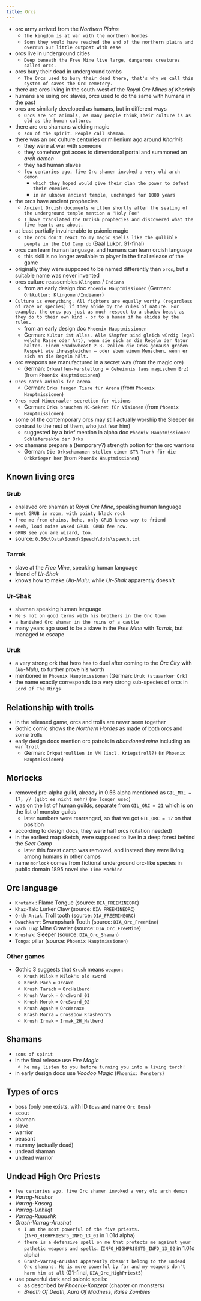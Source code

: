 ```yaml
---
title: Orcs
---
```


- orc army arrived from the _Northern Plains_
  - `the kingdom is at war with the northern hordes`
  - `Soon they would have reached the end of the northern plains and overrun our little outpost with ease`
- orcs live in underground cities
  - `Deep beneath the Free Mine live large, dangerous creatures called orcs.`
- orcs bury their dead in underground tombs
  - `The Orcs used to bury their dead there, that's why we call this system of caves the Orc cemetery.`
- there are orcs living in the south-west of the _Royal Ore Mines of Khorinis_
- humans are using orc slaves, orcs used to do the same with humans in the past
- orcs are similarly developed as humans, but in different ways
  - `Orcs are not animals, as many people think`, `Their culture is as old as the human culture.`
- there are orc shamans wielding magic
  - `son of the spirit. People call shaman.`
- there was an orc culture centuries or millenium ago around _Khorinis_
  - they were at war with someone
  - they somehow got acces to dimensional portal and summoned an _arch demon_
  - they had human slaves
  - `few centuries ago, five Orc shamen invoked a very old arch demon`
    - `which they hoped would give their clan the power to defeat their enemies.`
    - `in an uknown ancient temple, unchanged for 1000 years`
- the orcs have ancient prophecies
  - `Ancient Orcish documents written shortly after the sealing of the underground temple mention a 'Holy Foe'`
  - `I have translated the Orcish prophecies and discovered what the five hearts are about.`
- at least partially invulnerable to psionic magic
  - `the orcs don't react to my magic spells like the gullible people in the Old Camp do` (Baal Lukor, G1-final)
- orcs can learn human language, and humans can learn orcish language
  - this skill is no longer available to player in the final release of the game
- originally they were supposed to be named differently than `orcs`, but a suitable name was never invented
- orcs culture reassembles `Klingons` / `Indians`
  - from an early design doc `Phoenix Hauptmissionen` (German: `Orkkultur: Klingonen/Indianer`)
- `Culture is everything. All fighters are equally worthy (regardless of race or species) if they abide by the rules of nature. For example, the orcs pay just as much respect to a shadow beast as they do to their own kind - or to a human if he abides by the rules.`
  - from an early design doc `Phoenix Hauptmissionen`
  - German: `Kultur ist alles. Alle Kämpfer sind gleich würdig (egal welche Rasse oder Art), wenn sie sich an die Regeln der Natur halten. Einem Shadowbeast z.B. zollen die Orks genauso großen Respekt wie ihresgleichen – oder eben einem Menschen, wenn er sich an die Regeln hält.`
- orc weapons are manufactured in a secret way (from the magic ore)
  - German: `Orkwaffen-Herstellung = Geheimnis (aus magischem Erz)` (from `Phoenix Hauptmissionen`)
- `Orcs catch animals for arena`
  - German: `Orks fangen Tiere für Arena` (from `Phoenix Hauptmissionen`)
- `Orcs need Minecrawler secretion for visions`
  - German: `Orks brauchen MC-Sekret für Visionen` (from `Phoenix Hauptmissionen`)
- some of the contemporary orcs may still actually worship the Sleeper (in contrast to the rest of them, who just fear him)
  - suggested by a brief mention in alpha doc `Phoenix Hauptmissionen`: `Schläfersekte der Orks`
- orc shamans prepare a (temporary?) strength potion for the orc warriors
  - German: `Die Orkschamanen stellen einen STR-Trank für die Orkkrieger her` (from `Phoenix Hauptmissionen`)

## Known living orcs

### Grub
- enslaved orc shaman at _Royal Ore Mine_, speaking human language
- `meet GRUB in room, with pointy black rock`
- `free me from chains, hehe, only GRUB knows way to friend`
- `eeeh, loud noise waked GRUB. GRUB fee now.`
- `GRUB see you are wizard, too.`
- source: `0.56c\Data\Sound\Speech\dbts\speech.txt`

### Tarrok
- slave at the _Free Mine_, speaking human language
- friend of _Ur-Shak_
- knows how to make _Ulu-Mulu_, while _Ur-Shak_ apparently doesn't

### Ur-Shak
- shaman speaking human language
- `He's not on good terms with his brothers in the Orc town`
- `a banished Orc shaman in the ruins of a castle`
- many years ago used to be a slave in the _Free Mine_ with _Tarrok_, but managed to escape

### Uruk
- a very strong ork that hero has to duel after coming to the _Orc City_ with _Ulu-Mulu_, to further prove his worth
- mentioned in `Phoenix Hauptmissionen` (German: `Uruk (staaarker Ork)`
- the name exactly corresponds to a very strong sub-species of orcs in `Lord Of The Rings`

## Relationship with trolls
- in the released game, orcs and trolls are never seen together
- Gothic comic shows the _Northern Hordes_ as made of both orcs and some trolls
- early design docs mention orc patrols in _abandoned mine_ including an `war troll`
  - German: `Orkpatroullien in VM (incl. Kriegstroll?)` (in `Phoenix Hauptmissionen`)


## Morlocks
- removed pre-alpha guild, already in 0.56 alpha mentioned as `GIL_MRL = 17; // (gibt es nicht mehr)` (`no longer used`)
- was on the list of human guilds, separate from `GIL_ORC = 21` which is on the list of monster guilds
  - later numbers were rearranged, so that we got `GIL_ORC = 17` on that position
- according to design docs, they were half orcs (citation needed)
- in the earliest map sketch, were supposed to live in a deep forest behind the _Sect Camp_
  - later this forest camp was removed, and instead they were living among humans in other camps
- name `morlock` comes from fictional underground orc-like species in public domain 1895 novel `The Time Machine`

## Orc language
- `Krotahk` : Flame Tongue (source: `DIA_FREEMINEORC`)
- `Khaz-Tak`: Lurker Claw (source: `DIA_FREEMINEORC`)
- `Orth-Antak`: Troll tooth (source: `DIA_FREEMINEORC`)
- `Dwachkarr`: Swampshark Tooth (source: `DIA_Orc_FreeMine`)
- `Gach Lug`: Mine Crawler (source: `DIA_Orc_FreeMine`)
- `Krushak`: Sleeper (source: `DIA_Orc_Shaman`)
- `Tonga`: pillar (source: `Phoenix Hauptmissionen`)

### Other games
- Gothic 3 suggests that `Krush` means `weapon`:
  - `Krush Milok` = `Milok's old sword`
  - `Krush Pach` = `OrcAxe`
  - `Krush Tarach` = `OrcHalberd`
  - `Krush Varok` = `OrcSword_01`
  - `Krush Morok` = `OrcSword_02`
  - `Krush Agash` = `OrcWaraxe`
  - `Krash Morra` = `Crossbow_KrashMorra`
  - `Krush Irmak` = `Irmak_2H_Halberd`

## Shamans
- `sons of spirit`
- in the final release use _Fire Magic_
  - `he may listen to you before turning you into a living torch!`
- in early design docs use _Voodoo Magic_ (`Phoenix: Monsters`)

## Types of orcs
- boss (only one exists, with ID `Boss` and name `Orc Boss`)
- scout
- shaman
- slave
- warrior
- peasant
- mummy (actually dead)
- undead shaman
- undead warrior

## Undead High Orc Priests
- `few centuries ago, five Orc shamen invoked a very old arch demon`
- _Varrag-Hashor_
- _Varrag-Kasorg_
- _Varrag-Unhilqt_
- _Varrag-Ruuushk_
- _Grash-Varrag-Arushat_
  - `I am the most powerful of the five priests.` (`INFO_HIGHPRIEST5_INFO_13_01` in 1.01d alpha)
  - `there is a defensive spell on me that protects me against your pathetic weapons and spells.` (`INFO_HIGHPRIEST5_INFO_13_02` in 1.01d alpha)
  - `Grash-Varrag-Arushat apparently doesn't belong to the undead Orc shamans. He is more powerful by far and my weapons don't harm him at all` (G1-final, `DIA_Orc_HighPriest5`)
- use powerful dark and psionic spells:
  - as described by _Phoenix-Konzept_ (chapter on monsters)
  - _Breath Of Death_, _Aura Of Madness_, _Raise Zombies_

